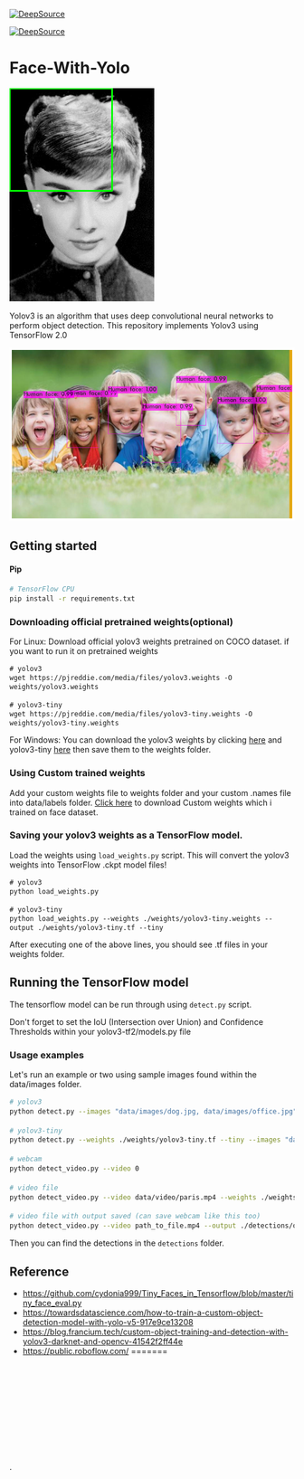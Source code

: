 [![DeepSource](https://deepsource.io/gh/Rajatkhatri7/Face-With-Yolo.svg/?label=active+issues&show_trend=true)](https://deepsource.io/gh/Rajatkhatri7/Face-With-Yolo/?ref=repository-badge)

[![DeepSource](https://deepsource.io/gh/Rajatkhatri7/Face-With-Yolo.svg/?label=resolved+issues&show_trend=true)](https://deepsource.io/gh/Rajatkhatri7/Face-With-Yolo/?ref=repository-badge)
# Face-With-Yolo

![image2](https://github.com/Rajatkhatri7/Face-With-Yolo/blob/master/data/images/yoloDEmo.gif)

Yolov3 is an algorithm that uses deep convolutional neural networks to perform object detection. This repository implements Yolov3 using TensorFlow 2.0

![image](https://github.com/Rajatkhatri7/Face-With-Yolo/blob/master/detections/download.png)

## Getting started

#### Pip
```bash
# TensorFlow CPU
pip install -r requirements.txt
```

### Downloading official pretrained weights(optional)
For Linux: Download official yolov3 weights pretrained on COCO dataset. if you want to run it on pretrained weights 

```
# yolov3
wget https://pjreddie.com/media/files/yolov3.weights -O weights/yolov3.weights

# yolov3-tiny
wget https://pjreddie.com/media/files/yolov3-tiny.weights -O weights/yolov3-tiny.weights

```

For Windows:
You can download the yolov3 weights by clicking [here](https://pjreddie.com/media/files/yolov3.weights) and yolov3-tiny [here](https://pjreddie.com/media/files/yolov3-tiny.weights) then save them to the weights folder.

### Using Custom trained weights
Add your custom weights file to weights folder and your custom .names file into data/labels folder.
[Click here](https://drive.google.com/file/d/1-7VwHN6bBbcQ9CZTQzDLSDGCL6MJkDus/view?usp=drivesdk) to download Custom weights which i trained on face dataset.
  
### Saving your yolov3 weights as a TensorFlow model.
Load the weights using `load_weights.py` script. This will convert the yolov3 weights into TensorFlow .ckpt model files!

```
# yolov3
python load_weights.py

# yolov3-tiny
python load_weights.py --weights ./weights/yolov3-tiny.weights --output ./weights/yolov3-tiny.tf --tiny
```

After executing one of the above lines, you should see .tf files in your weights folder.

## Running the TensorFlow model
The tensorflow model can  be run through using `detect.py` script. 

Don't forget to set the IoU (Intersection over Union) and Confidence Thresholds within your yolov3-tf2/models.py file

### Usage examples

Let's run an example or two using sample images found within the data/images folder. 

```bash
# yolov3
python detect.py --images "data/images/dog.jpg, data/images/office.jpg"

# yolov3-tiny
python detect.py --weights ./weights/yolov3-tiny.tf --tiny --images "data/images/dog.jpg"

# webcam
python detect_video.py --video 0

# video file
python detect_video.py --video data/video/paris.mp4 --weights ./weights/yolov3-tiny.tf --tiny

# video file with output saved (can save webcam like this too)
python detect_video.py --video path_to_file.mp4 --output ./detections/output.avi
```
Then you can find the detections in the `detections` folder.

## Reference

* https://github.com/cydonia999/Tiny_Faces_in_Tensorflow/blob/master/tiny_face_eval.py
* https://towardsdatascience.com/how-to-train-a-custom-object-detection-model-with-yolo-v5-917e9ce13208
* https://blog.francium.tech/custom-object-training-and-detection-with-yolov3-darknet-and-opencv-41542f2ff44e
* https://public.roboflow.com/
=======










```











```






  






























 




  


.

